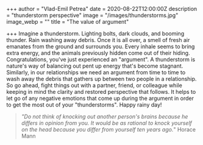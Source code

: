 +++
author = "Vlad-Emil Petrea"
date = 2020-08-22T12:00:00Z
description = "thunderstorm perspective"
image = "/images/thunderstorms.jpg"
image_webp = ""
title = "The value of argument"

+++
Imagine a thunderstorm. Lighting bolts, dark clouds, and booming thunder. Rain washing away debris. Once it is all over, a smell of fresh air emanates from the ground and surrounds you. Every inhale seems to bring extra energy, and the animals previously hidden come out of their hiding. Congratulations, you've just experienced an "argument". A thunderstorm is nature's way of balancing out pent up energy that's become stagnant. Similarly, in our relationships we need an argument from time to time to wash away the debris that gathers up between two people in a relationship. So go ahead, fight things out with a partner, friend, or colleague while keeping in mind the clarity and restored perspective that follows. It helps to let go of any negative emotions that come up during the argument in order to get the most out of your "thunderstorms". Happy rainy day!

> _"Do not think of knocking out another person's brains because he differs in opinion from you. It would be as rational to knock yourself on the head because you differ from yourself ten years ago._" Horace Mann